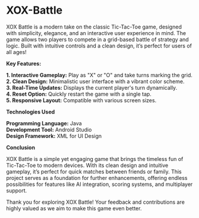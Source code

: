 # XOX-Battle

XOX Battle is a modern take on the classic Tic-Tac-Toe game, designed with simplicity, elegance, and an interactive user experience in mind. The game allows two players to compete in a grid-based battle of strategy and logic. Built with intuitive controls and a clean design, it’s perfect for users of all ages!

**Key Features:**

 **1. Interactive Gameplay:** Play as "X" or "O" and take turns marking the grid.                                                                                                                                      
 **2. Clean Design:** Minimalistic user interface with a vibrant color scheme.                                                                                                                                        
 **3. Real-Time Updates:** Displays the current player's turn dynamically.                                                                                                                                            
 **4. Reset Option:** Quickly restart the game with a single tap.                                                                                                                                                                                                                                                                                                  
 **5. Responsive Layout:** Compatible with various screen sizes.


**Technologies Used**

**Programming Language:** Java                                                                                                                                                                                         
**Development Tool:** Android Studio                                                                                                                                                                                  
**Design Framework:** XML for UI Design

**Conclusion**

XOX Battle is a simple yet engaging game that brings the timeless fun of Tic-Tac-Toe to modern devices. With its clean design and intuitive gameplay, it’s perfect for quick matches between friends or family. This project serves as a foundation for further enhancements, offering endless possibilities for features like AI integration, scoring systems, and multiplayer support.

Thank you for exploring XOX Battle! Your feedback and contributions are highly valued as we aim to make this game even better.

